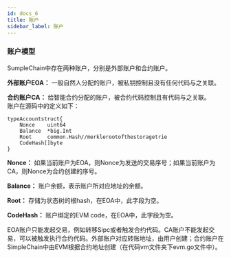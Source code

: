 ```yaml
---
id: docs_6
title: 账户
sidebar_label: 账户
---
```


### 账户模型

SumpleChain中存在两种账户，分别是外部账户和合约账户。

**外部账户EOA：** 一般自然人分配的账户，被私钥控制且没有任何代码与之关联。

**合约账户CA：** 给智能合约分配的账户，被合约代码控制且有代码与之关联。
    
账户在源码中的定义如下：

    typeAccountstruct{
        Nonce    uint64
        Balance  *big.Int
        Root     common.Hash//merklerootofthestoragetrie
        CodeHash[]byte 
    }

**Nonce：** 如果当前账户为EOA，则Nonce为发送的交易序号；如果当前账户为CA，则Nonce为合约创建的序号。

**Balance：** 账户余额，表示账户所对应地址的余额。

**Root：**  存储为状态树的根hash，在EOA中，此字段为空。

**CodeHash：** 账户绑定的EVM code，在EOA中，此字段为空。

EOA账户只能发起交易，例如转移Sipc或者触发合约代码。CA账户不能发起交易，可以被触发执行合约代码。外部账户对应转账地址，由用户创建；合约账户在SimpleChain中由EVM根据合约地址创建（在代码vm文件夹下evm.go文件中）。

